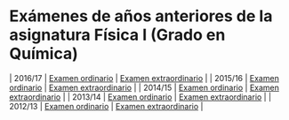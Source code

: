 

# Exámenes de años anteriores de la asignatura Física I (Grado en Química)

| 2016/17 | [Examen ordinario](http://www.ugr.es/~aquiran/docencia/exa/2016_17%20Examen%20ordinario%20Grupo%20A.pdf) | [Examen extraordinario](http://www.ugr.es/~aquiran/docencia/exa/2016_17%20Examen%20extraordinario.pdf) | 
| 2015/16 | [Examen ordinario](http://www.ugr.es/~aquiran/docencia/exa/2015_16%20Examen%20ordinario.pdf) | [Examen extraordinario](http://www.ugr.es/~aquiran/docencia/exa/2015_16%20Examen%20extraordinario.pdf) | 
| 2014/15 | [Examen ordinario](http://www.ugr.es/~aquiran/docencia/exa/examen14_ordinario.pdf) | [Examen extraordinario](http://www.ugr.es/~aquiran/docencia/exa/examen14_extraordinario.pdf) | 
| 2013/14 | [Examen ordinario](http://www.ugr.es/~aquiran/docencia/exa/examen13_ordinario.pdf) | [Examen extraordinario](http://www.ugr.es/~aquiran/docencia/exa/examen13_extraordinario.pdf) | 
| 2012/13 | [Examen ordinario](http://www.ugr.es/~aquiran/docencia/exa/examen12_ordinario.pdf) | [Examen extraordinario](http://www.ugr.es/~aquiran/docencia/exa/examen12_extraordinario.pdf) | 